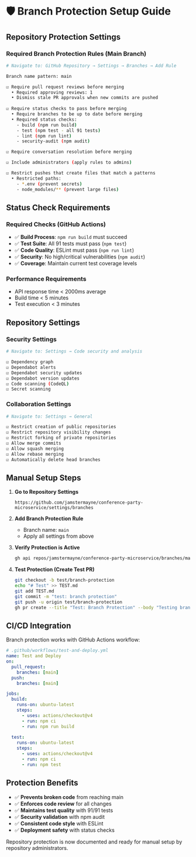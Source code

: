 # 🛡️ Branch Protection Setup Guide

## Repository Protection Settings

### Required Branch Protection Rules (Main Branch)

```bash
# Navigate to: GitHub Repository → Settings → Branches → Add Rule

Branch name pattern: main

☑️ Require pull request reviews before merging
  • Required approving reviews: 1
  • Dismiss stale PR approvals when new commits are pushed
  
☑️ Require status checks to pass before merging
  • Require branches to be up to date before merging
  • Required status checks:
    - build (npm run build)
    - test (npm test - all 91 tests)
    - lint (npm run lint)
    - security-audit (npm audit)

☑️ Require conversation resolution before merging

☑️ Include administrators (apply rules to admins)

☑️ Restrict pushes that create files that match a patterns
  • Restricted paths: 
    - *.env (prevent secrets)
    - node_modules/** (prevent large files)
```

## Status Check Requirements

### Required Checks (GitHub Actions)
- ✅ **Build Process**: `npm run build` must succeed
- ✅ **Test Suite**: All 91 tests must pass (`npm test`)
- ✅ **Code Quality**: ESLint must pass (`npm run lint`)
- ✅ **Security**: No high/critical vulnerabilities (`npm audit`)
- ✅ **Coverage**: Maintain current test coverage levels

### Performance Requirements
- API response time < 2000ms average
- Build time < 5 minutes
- Test execution < 3 minutes

## Repository Settings

### Security Settings
```bash
# Navigate to: Settings → Code security and analysis

☑️ Dependency graph
☑️ Dependabot alerts  
☑️ Dependabot security updates
☑️ Dependabot version updates
☑️ Code scanning (CodeQL)
☑️ Secret scanning
```

### Collaboration Settings
```bash
# Navigate to: Settings → General

☑️ Restrict creation of public repositories
☑️ Restrict repository visibility changes
☑️ Restrict forking of private repositories
☑️ Allow merge commits
☑️ Allow squash merging
☑️ Allow rebase merging
☑️ Automatically delete head branches
```

## Manual Setup Steps

1. **Go to Repository Settings**
   ```
   https://github.com/jamstermayne/conference-party-microservice/settings/branches
   ```

2. **Add Branch Protection Rule**
   - Branch name: `main`
   - Apply all settings from above

3. **Verify Protection is Active**
   ```bash
   gh api repos/jamstermayne/conference-party-microservice/branches/main/protection
   ```

4. **Test Protection (Create Test PR)**
   ```bash
   git checkout -b test/branch-protection
   echo "# Test" >> TEST.md
   git add TEST.md
   git commit -m "test: branch protection"
   git push -u origin test/branch-protection
   gh pr create --title "Test: Branch Protection" --body "Testing branch protection rules"
   ```

## CI/CD Integration

Branch protection works with GitHub Actions workflow:

```yaml
# .github/workflows/test-and-deploy.yml
name: Test and Deploy
on:
  pull_request:
    branches: [main]
  push:
    branches: [main]

jobs:
  build:
    runs-on: ubuntu-latest
    steps:
      - uses: actions/checkout@v4
      - run: npm ci
      - run: npm run build
      
  test:
    runs-on: ubuntu-latest  
    steps:
      - uses: actions/checkout@v4
      - run: npm ci
      - run: npm test
```

## Protection Benefits

- ✅ **Prevents broken code** from reaching main
- ✅ **Enforces code review** for all changes  
- ✅ **Maintains test quality** with 91/91 tests
- ✅ **Security validation** with npm audit
- ✅ **Consistent code style** with ESLint
- ✅ **Deployment safety** with status checks

Repository protection is now documented and ready for manual setup by repository administrators.